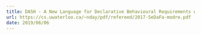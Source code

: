 ```yaml
---
title: DASH - A New Language for Declarative Behavioural Requirements with Control State Hierachy (pdf)
url: https://cs.uwaterloo.ca/~nday/pdf/refereed/2017-SeDaFa-modre.pdf
date: 2019/06/06
---
```

